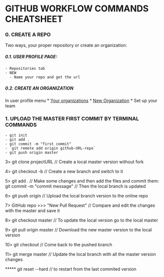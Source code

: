 # GITHUB WORKFLOW COMMANDS CHEATSHEET

### 0. CREATE A REPO

  Two ways, your proper repository or create an organization:
  
  ##### 0.1. USER PROFILE PAGE:
    - Repositories tab
    - NEW
      - Name your repo and get the url
      
  ##### 0.2. CREATE AN ORGANIZATION
  In user profile menu
    * [Your organizations](https://github.com/settings/organizations)
    * [New Organization](https://github.com/account/organizations/new)
      * Set up your team

### 1. UPLOAD THE MASTER FIRST COMMIT BY TERMINAL COMMANDS
    - git init
    - git add .
    - git commit -m "first commit"
    - `git remote add origin github-URL-repo`
    - git push origin master


3>  git clone projectURL                // Create a local master version without fork

4>  git checkout -b <branch-name>       // Create a new branch and switch to it

5>  git add .                           // Make some changes and then add the files and commit them:
    git commit -m "commit message"      // Then the local branch is updated

6>  git push origin <branch-name>       // Upload the local branch version to the online repo

7>  GitHub repo >>> "New Pull Request"  // Compare and edit the changes with the master and save it

8>  git checkout master                 // To update the local version go to the local master

9>  git pull origin master              // Download the new master version to the local version 

10> git checkout <branch-name>          // Come back to the pushed branch

11> git merge master                    // Update the local branch with all the master version changes

***** git reset --hard                  // to restart from the last commited version
